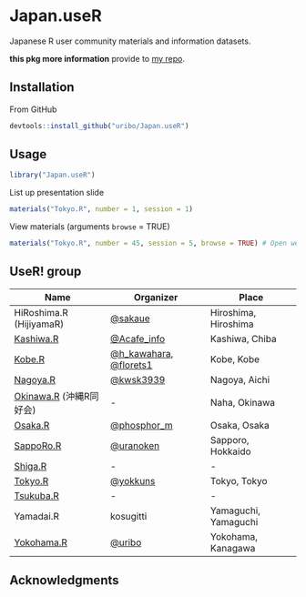 # Japan.useR

Japanese R user community materials and information datasets.

**this pkg more information** provide to [my repo](https://github.com/uribo/talk_150221tokyor46).

## Installation

From GitHub

```r
devtools::install_github("uribo/Japan.useR")
```

## Usage

```r
library("Japan.useR")
```

List up presentation slide

```r
materials("Tokyo.R", number = 1, session = 1)
```

View materials (arguments `browse` = TRUE)

```r
materials("Tokyo.R", number = 45, session = 5, browse = TRUE) # Open web browser
```

## UseR! group

| Name | Organizer | Place |
|------|-----------|-------|
| HiRoshima.R (HijiyamaR) |[@sakaue](http://twitter.com/sakaue) | Hiroshima, Hiroshima |
| [Kashiwa.R](http://www14.atwiki.jp/kashiwar/) | [@Acafe_info](http://twitter.com/Acafe_info) | Kashiwa, Chiba |
| [Kobe.R](http://kobexr.doorkeeper.jp) | [@h_kawahara](https://twitter.com/h_kawahara), [@florets1](https://twitter.com/florets1)  | Kobe, Kobe |
| [Nagoya.R](http://corpus-study.info/nagoyar/) | [@kwsk3939](https://twitter.com/kwsk3939) | Nagoya, Aichi |
| [Okinawa.R](http://www.okada.jp.org/RWiki/?%B2%AD%C6%ECR%C6%B1%B9%A5%B2%F1) (沖縄R同好会) | - | Naha, Okinawa |
| [Osaka.R](https://sites.google.com/site/osakarwiki/) | [@phosphor_m](http://twitter.com/phosphor_m) | Osaka, Osaka |
| [SappoRo.R](http://kokucheese.com/event/index/88324/) | [@uranoken](https://twitter.com/uranoken) | Sapporo, Hokkaido |
| [Shiga.R](http://atnd.org/events/5939) | - | - |
| [Tokyo.R](https://groups.google.com/forum/#!forum/r-study-tokyo) | [@yokkuns](http://twitter.com/yokkuns) | Tokyo, Tokyo |
| [Tsukuba.R](http://seesaawiki.jp/w/syou6162/) | - | - |
| Yamadai.R | kosugitti | Yamaguchi, Yamaguchi |
| [Yokohama.R](https://github.com/YokohamaR/yokohama.r) | [@uribo](http://twitter.com/u_ribo) | Yokohama, Kanagawa |

## Acknowledgments

